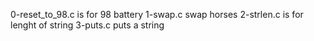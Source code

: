 0-reset_to_98.c is for 98 battery
1-swap.c swap horses
2-strlen.c is for lenght of string
3-puts.c puts a string
